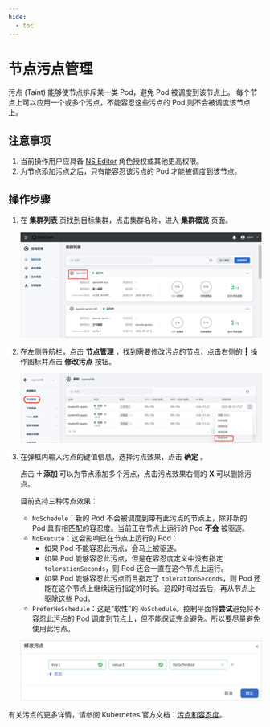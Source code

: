 ```yaml
---
hide:
  - toc
---
```


# 节点污点管理

污点 (Taint) 能够使节点排斥某一类 Pod，避免 Pod 被调度到该节点上。
每个节点上可以应用一个或多个污点，不能容忍这些污点的 Pod 则不会被调度该节点上。

## 注意事项

1. 当前操作用户应具备 [NS Editor](../permissions/permission-brief.md#ns-editor) 角色授权或其他更高权限。
2. 为节点添加污点之后，只有能容忍该污点的 Pod 才能被调度到该节点。<!--有关如何为 Pod 设置容忍度，可参考-->

## 操作步骤

1. 在 __集群列表__ 页找到目标集群，点击集群名称，进入 __集群概览__ 页面。

    ![点击集群名称](../../../images/taint-click--cluster-name.png)

2. 在左侧导航栏，点击 __节点管理__ ，找到需要修改污点的节点，点击右侧的 __┇__ 操作图标并点击 __修改污点__ 按钮。

    ![修改污点](../../../images/taint-change.png)

3. 在弹框内输入污点的键值信息，选择污点效果，点击 __确定__ 。

    点击 __➕ 添加__ 可以为节点添加多个污点，点击污点效果右侧的 __X__ 可以删除污点。

    目前支持三种污点效果：

    - `NoSchedule`：新的 Pod 不会被调度到带有此污点的节点上，除非新的 Pod 具有相匹配的容忍度。当前正在节点上运行的 Pod **不会** 被驱逐。
    - `NoExecute`：这会影响已在节点上运行的 Pod：
        - 如果 Pod 不能容忍此污点，会马上被驱逐。
        - 如果 Pod 能够容忍此污点，但是在容忍度定义中没有指定 `tolerationSeconds`，则 Pod 还会一直在这个节点上运行。
        - 如果 Pod 能够容忍此污点而且指定了 `tolerationSeconds`，则 Pod 还能在这个节点上继续运行指定的时长。这段时间过去后，再从节点上驱除这些 Pod。
    - `PreferNoSchedule`：这是“软性”的 `NoSchedule`。控制平面将**尝试**避免将不容忍此污点的 Pod 调度到节点上，但不能保证完全避免。所以要尽量避免使用此污点。

    ![修改污点](../../../images/taint-add-remove.png)

有关污点的更多详情，请参阅 Kubernetes 官方文档：[污点和容忍度](https://kubernetes.io/zh-cn/docs/concepts/scheduling-eviction/taint-and-toleration/)。

